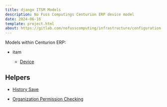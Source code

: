 ```yaml
---
title: django ITSM Models
description: No Fuss Computings Centurion ERP device model
date: 2024-06-16
template: project.html
about: https://gitlab.com/nofusscomputing/infrastructure/configuration-management/centurion_erp
---
```


Models within Centurion ERP:

- itam

    - [Device](./itam_device.md)


## Helpers

- [History Save](./core_history_save.md)

- [Organization Permission Checking](./access_organization_permission_checking.md)
